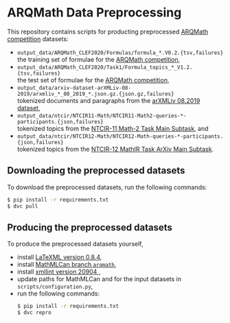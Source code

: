 # ARQMath Data Preprocessing

This repository contains scripts for producting preprocessed [ARQMath
competition][ARQMath] datasets:

- `output_data/ARQMath_CLEF2020/Formulas/formula_*.V0.2.{tsv,failures}`  
  the training set of formulae for the [ARQMath competition][ARQMath],
- `output_data/ARQMath_CLEF2020/Task1/Formula_topics_*_V1.2.{tsv,failures}`  
  the test set of formulae for the [ARQMath competition][ARQMath],
- `output_data/arxiv-dataset-arXMLiv-08-2019/arxmliv_*_08_2019_*.json.gz.{json.gz,failures}`  
  tokenized documents and paragraphs from the [arXMLiv 08.2019 dataset][arXMLiv],
- `output_data/ntcir/NTCIR11-Math/NTCIR11-Math2-queries-*-participants.{json,failures}`  
  tokenized topics from the [NTCIR-11 Math-2 Task Main Subtask][ntcir-11-math-2], and
- `output_data/ntcir/NTCIR12-Math/NTCIR12-Math-queries-*-participants.{json,failures}`  
  tokenized topics from the [NTCIR-12 MathIR Task ArXiv Main Subtask][ntcir-12-mathir].

## Downloading the preprocessed datasets

To download the preprocessed datasets, run the following commands:

```sh
$ pip install -r requirements.txt
$ dvc pull
```

## Producing the preprocessed datasets

To produce the preprocessed datasets yourself,

- install [LaTeXML version 0.8.4][latexml],
- install [MathMLCan branch `arqmath`][mathmlcan],
- install [xmllint version 20904 ][xmllint],
- update paths for MathMLCan and for the input datasets in `scripts/configuration.py`,
- run the following commands:
    ```sh
    $ pip install -r requirements.txt
    $ dvc repro
    ```

 [arqmath]:         https://www.cs.rit.edu/~dprl/ARQMath/ (Answer Retrieval for Questions on Math)
 [arxmliv]:         https://sigmathling.kwarc.info/resources/arxmliv-dataset-082019/ (arXMLiv 08.2019 – An HTML5 dataset for arXiv.org)
 [latexml]:         https://dlmf.nist.gov/LaTeXML/ (LaTeXML: A LaTeX to XML/HTML/MathML Converter)
 [mathmlcan]:       https://github.com/MIR-MU/MathMLCan/tree/arqmath (MathMLCan – Canonicalization of different MathML encodings of equivalent formulae)
 [ntcir-11-math-2]: http://citeseerx.ist.psu.edu/viewdoc/download?doi=10.1.1.686.444&rep=rep1&type=pdf (NTCIR-11 Math-2 Task Overview)
 [ntcir-12-mathir]: https://www.cs.rit.edu/~rlaz/files/ntcir12-mathir.pdf (NTCIR-12 MathIR Task Overview)
 [xmllint]:         http://xmlsoft.org/xmllint.html (xmllint — command line XML tool)
